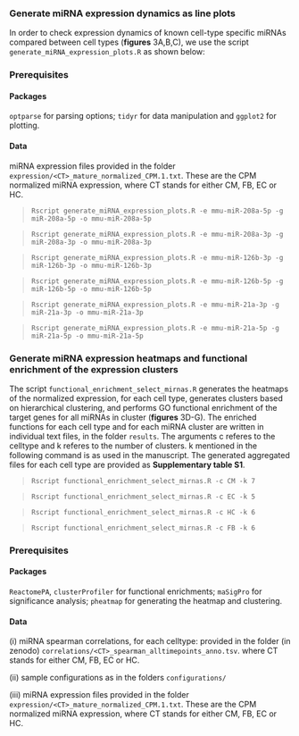 ### Generate miRNA expression dynamics as line plots


In order to check expression dynamics of known cell-type specific miRNAs compared between cell types (**figures** 3A,B,C), we use the script `generate_miRNA_expression_plots.R` as shown below:


### Prerequisites



#### Packages

`optparse` for parsing options; `tidyr` for data manipulation and `ggplot2` for plotting.


#### Data

miRNA expression files provided in the folder `expression/<CT>_mature_normalized_CPM.1.txt`. These are the CPM normalized miRNA expression, where CT stands for either CM, FB, EC or HC.




>`Rscript generate_miRNA_expression_plots.R -e mmu-miR-208a-5p -g miR-208a-5p -o mmu-miR-208a-5p`

>`Rscript generate_miRNA_expression_plots.R -e mmu-miR-208a-3p -g miR-208a-3p -o mmu-miR-208a-3p`


>`Rscript generate_miRNA_expression_plots.R -e mmu-miR-126b-3p -g miR-126b-3p -o mmu-miR-126b-3p`

>`Rscript generate_miRNA_expression_plots.R -e mmu-miR-126b-5p -g miR-126b-5p -o mmu-miR-126b-5p`


>`Rscript generate_miRNA_expression_plots.R -e mmu-miR-21a-3p -g miR-21a-3p -o mmu-miR-21a-3p`

>`Rscript generate_miRNA_expression_plots.R -e mmu-miR-21a-5p -g miR-21a-5p -o mmu-miR-21a-5p`


### Generate miRNA expression heatmaps and functional enrichment of the expression clusters

The script `functional_enrichment_select_mirnas.R` generates the heatmaps of the normalized expression, for each cell type, generates clusters based on hierarchical clustering, and performs GO functional enrichment of the target genes for all miRNAs in cluster (**figures** 3D-G). 
The enriched functions for each cell type and for each miRNA cluster are written in individual text files, in the folder `results`. 
The arguments c referes to the celltype and k referes to the number of clusters. k mentioned in the following command is as used in the manuscript. 
The generated aggregated files for each cell type are provided as **Supplementary table S1**. 

>`Rscript functional_enrichment_select_mirnas.R -c CM -k 7`

>`Rscript functional_enrichment_select_mirnas.R -c EC -k 5`

>`Rscript functional_enrichment_select_mirnas.R -c HC -k 6`

>`Rscript functional_enrichment_select_mirnas.R -c FB -k 6`


### Prerequisites



#### Packages

`ReactomePA`, `clusterProfiler` for functional enrichments; `maSigPro` for significance analysis; `pheatmap` for generating the heatmap and clustering.

#### Data

(i) miRNA spearman correlations, for each celltype: provided in the folder (in zenodo) `correlations/<CT>_spearman_alltimepoints_anno.tsv`. where CT stands for either CM, FB, EC or HC.

(ii) sample configurations as in the folders `configurations/`

(iii) miRNA expression files provided in the folder `expression/<CT>_mature_normalized_CPM.1.txt`. These are the CPM normalized miRNA expression, where CT stands for either CM, FB, EC or HC.

